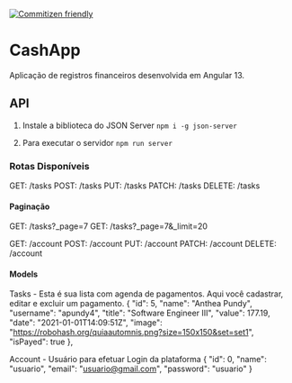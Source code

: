 [![Commitizen friendly](https://img.shields.io/badge/commitizen-friendly-brightgreen.svg)](http://commitizen.github.io/cz-cli/)


# CashApp

Aplicação de registros financeiros desenvolvida em Angular 13.

## API

1. Instale a biblioteca do JSON Server
   `npm i -g json-server`

2. Para executar o servidor
   `npm run server`

### Rotas Disponíveis

GET: /tasks
POST: /tasks
PUT: /tasks
PATCH: /tasks
DELETE: /tasks

#### Paginação

GET: /tasks?\_page=7
GET: /tasks?\_page=7&\_limit=20

GET: /account
POST: /account
PUT: /account
PATCH: /account
DELETE: /account

#### Models

Tasks - Esta é sua lista com agenda de pagamentos. Aqui você cadastrar, editar e excluir um pagamento.
{ "id": 5, "name": "Anthea Pundy", "username": "apundy4", "title": "Software Engineer III", "value": 177.19, "date": "2021-01-01T14:09:51Z", "image": "https://robohash.org/quiaautomnis.png?size=150x150&set=set1", "isPayed": true },

Account - Usuário para efetuar Login da plataforma
{ "id": 0, "name": "usuario", "email": "usuario@gmail.com", "password": "usuario" }
